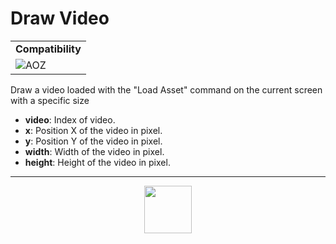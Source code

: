 # Draw Video
<table><tr><td colspan="2"><b>Compatibility</b></td></tr><tr><td><img src="https://drive.google.com/uc?export=view&id=1NbXQFq8_hw18wZSmQiAaH8PEkx0iN0ue" valign="center" all="AOZ" title="AOZ" /></td></tr></table>

Draw a video loaded with the "Load Asset" command on the current screen with a specific size
- **video**: Index of video.
- **x**: Position X of the video in pixel.
- **y**: Position Y of the video in pixel.
- **width**: Width of the video in pixel.
- **height**: Height of the video in pixel.
---
<p align="center"><img valign="middle" width="76px" src="https://drive.google.com/uc?export=view&id=1c2KO0LJpvMS9X9CAGV6dOfciR7OWhdKA" /></p>